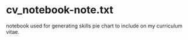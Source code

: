 # cv_notebook-note.txt
notebook used for generating skills pie chart to include on my curriculum vitae.
